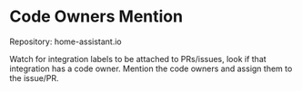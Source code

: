 # Code Owners Mention

Repository: home-assistant.io

Watch for integration labels to be attached to PRs/issues, look if that integration has a code owner. Mention the code owners and assign them to the issue/PR.
